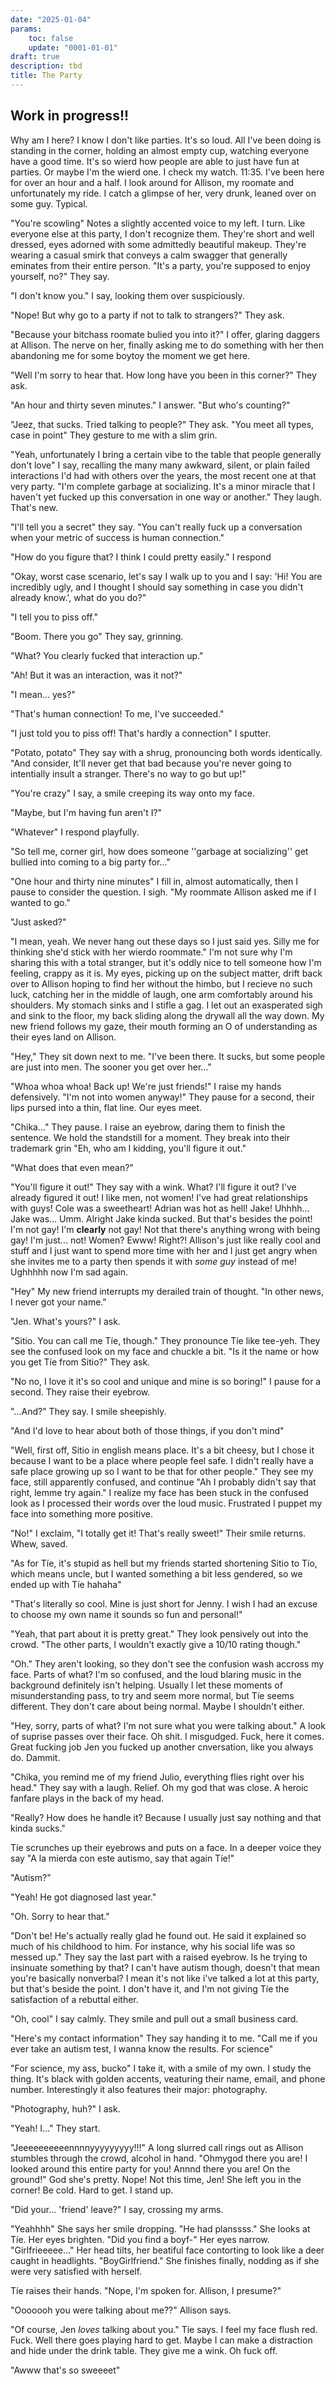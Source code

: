 ```yaml
---
date: "2025-01-04"
params:
    toc: false
    update: "0001-01-01"
draft: true
description: tbd
title: The Party
---
```


## Work in progress!!

Why am I here? I know I don't like parties. It's so loud. All I've been doing is standing in the corner, holding an almost empty cup, watching everyone have a good time. It's so wierd how people are able to just have fun at parties. Or maybe I'm the wierd one. I check my watch. 11:35. I've been here for over an hour and a half. I look around for Allison, my roomate and unfortunately my ride. I catch a glimpse of her, very drunk, leaned over on some guy. Typical. 

"You're scowling" Notes a slightly accented voice to my left. I turn. Like everyone else at this party, I don't recognize them. They're short and well dressed, eyes adorned with some admittedly beautiful makeup. They're wearing a casual smirk that conveys a calm swagger that generally eminates from their entire person. "It's a party, you're supposed to enjoy yourself, no?" They say.

"I don't know you." I say, looking them over suspiciously.

"Nope! But why go to a party if not to talk to strangers?" They ask.

"Because your bitchass roomate bulied you into it?" I offer, glaring daggers at Allison. The nerve on her, finally asking me to do something with her then abandoning me for some boytoy the moment we get here.

"Well I'm sorry to hear that. How long have you been in this corner?" They ask.

"An hour and thirty seven minutes." I answer. "But who's counting?"

"Jeez, that sucks. Tried talking to people?" They ask. "You meet all types, case in point" They gesture to me with a slim grin.

"Yeah, unfortunately I bring a certain vibe to the table that people generally don't love" I say, recalling the many many awkward, silent, or plain failed interactions I'd had with others over the years, the most recent one at that very party. "I'm complete garbage at socializing. It's a minor miracle that I haven't yet fucked up this conversation in one way or another." They laugh. That's new. 

"I'll tell you a secret" they say. "You can't really fuck up a conversation when your metric of success is human connection." 

"How do you figure that? I think I could pretty easily." I respond

"Okay, worst case scenario, let's say I walk up to you and I say: 'Hi! You are incredibly ugly, and I thought I should say something in case you didn't already know.', what do you do?" 

"I tell you to piss off."

"Boom. There you go" They say, grinning.

"What? You clearly fucked that interaction up."

"Ah! But it was an interaction, was it not?"

"I mean... yes?"

"That's human connection! To me, I've succeeded."

"I just told you to piss off! That's hardly a connection" I sputter.

"Potato, potato" They say with a shrug, pronouncing both words identically. "And consider, It'll never get that bad because you're never going to intentially insult a stranger. There's no way to go but up!" 

"You're crazy" I say, a smile creeping its way onto my face.

"Maybe, but I'm having fun aren't I?" 

"Whatever" I respond playfully.

"So tell me, corner girl, how does someone ''garbage at socializing'' get bullied into coming to a big party for..."

"One hour and thirty nine minutes" I fill in, almost automatically, then I pause to consider the question. I sigh. "My roommate Allison asked me if I wanted to go." 

"Just asked?"

"I mean, yeah. We never hang out these days so I just said yes. Silly me for thinking she'd stick with her wierdo roommate." I'm not sure why I'm sharing this with a total stranger, but it's oddly nice to tell someone how I'm feeling, crappy as it is. My eyes, picking up on the subject matter, drift back over to Allison hoping to find her without the himbo, but I recieve no such luck, catching her in the middle of laugh, one arm comfortably around his shoulders. My stomach sinks and I stifle a gag. I let out an exasperated sigh and sink to the floor, my back sliding along the drywall all the way down. My new friend follows my gaze, their mouth forming an O of understanding as their eyes land on Allison. 

"Hey," They sit down next to me. "I've been there. It sucks, but some people are just into men. The sooner you get over her..."

"Whoa whoa whoa! Back up! We're just friends!" I raise my hands defensively. "I'm not into women anyway!" They pause for a second, their lips pursed into a thin, flat line. Our eyes meet. 

"Chika..." They pause. I raise an eyebrow, daring them to finish the sentence. We hold the standstill for a moment. They break into their trademark grin "Eh, who am I kidding, you'll figure it out."

"What does that even mean?" 

"You'll figure it out!" They say with a wink. What? I'll figure it out? I've already figured it out! I like men, not women! I've had great relationships with guys! Cole was a sweetheart! Adrian was hot as hell! Jake! Uhhhh... Jake was... Umm. Alright Jake kinda sucked. But that's besides the point! I'm not gay! I'm **clearly** not gay! Not that there's anything wrong with being gay! I'm just... not! Women? Ewww! Right?! Allison's just like really cool and stuff and I just want to spend more time with her and I just get angry when she invites me to a party then spends it with *some guy* instead of me! Ughhhhh now I'm sad again.

"Hey" My new friend interrupts my derailed train of thought. "In other news, I never got your name." 

"Jen. What's yours?" I ask.

"Sitio. You can call me Tíe, though." They pronounce Tíe like tee-yeh. They see the confused look on my face and chuckle a bit. "Is it the name or how you get Tíe from Sitio?" They ask.

"No no, I love it it's so cool and unique and mine is so boring!" I pause for a second. They raise their eyebrow.

"...And?" They say. I smile sheepishly.

"And I'd love to hear about both of those things, if you don't mind" 

"Well, first off, Sitio in english means place. It's a bit cheesy, but I chose it because I want to be a place where people feel safe. I didn't really have a safe place growing up so I want to be that for other people." They see my face, still apparently confused, and continue "Ah I probably didn't say that right, lemme try again." I realize my face has been stuck in the confused look as I processed their words over the loud music. Frustrated I puppet my face into something more positive.

"No!" I exclaim, "I totally get it! That's really sweet!" Their smile returns. Whew, saved.

"As for Tíe, it's stupid as hell but my friends started shortening Sitio to Tío, which means uncle, but I wanted something a bit less gendered, so we ended up with Tíe hahaha" 

"That's literally so cool. Mine is just short for Jenny. I wish I had an excuse to choose my own name it sounds so fun and personal!"

"Yeah, that part about it is pretty great." They look pensively out into the crowd. "The other parts, I wouldn't exactly give a 10/10 rating though."

"Oh." They aren't looking, so they don't see the confusion wash accross my face. Parts of what? I'm so confused, and the loud blaring music in the background definitely isn't helping. Usually I let these moments of misunderstanding pass, to try and seem more normal, but Tíe seems different. They don't care about being normal. Maybe I shouldn't either. 

"Hey, sorry, parts of what? I'm not sure what you were talking about." A look of suprise passes over their face. Oh shit. I misgudged. Fuck, here it comes. Great fucking job Jen you fucked up another cnversation, like you always do. Dammit.

"Chika, you remind me of my friend Julio, everything flies right over his head." They say with a laugh. Relief. Oh my god that was close. A heroic fanfare plays in the back of my head.

"Really? How does he handle it? Because I usually just say nothing and that kinda sucks."

Tíe scrunches up their eyebrows and puts on a face. In a deeper voice they say "A la mierda con este autismo, say that again Tíe!"

"Autism?"

"Yeah! He got diagnosed last year."

"Oh. Sorry to hear that."

"Don't be! He's actually really glad he found out. He said it explained so much of his childhood to him. For instance, why his social life was so messed up." They say the last part with a raised eyebrow. Is he trying to insinuate something by that? I can't have autism though, doesn't that mean you're basically nonverbal? I mean it's not like i've talked a lot at this party, but that's beside the point. I don't have it, and I'm not giving Tíe the satisfaction of a rebuttal either.

"Oh, cool" I say calmly. They smile and pull out a small business card.

"Here's my contact information" They say handing it to me. "Call me if you ever take an autism test, I wanna know the results. For science"

"For science, my ass, bucko" I take it, with a smile of my own. I study the thing. It's black with golden accents, veaturing their name, email, and phone number. Interestingly it also features their major: photography. 

"Photography, huh?" I ask.

"Yeah! I..." They start.

"Jeeeeeeeeeennnnyyyyyyyyy!!!" A long slurred call rings out as Allison stumbles through the crowd, alcohol in hand. "Ohmygod there you are! I looked around this entire party for you! Annnd there you are! On the ground!" God she's pretty. Nope! Not this time, Jen! She left you in the corner! Be cold. Hard to get. I stand up.

"Did your... 'friend' leave?" I say, crossing my arms.

"Yeahhhh" She says her smile dropping. "He had planssss." She looks at Tíe. Her eyes brighten. "Did you find a boyf-" Her eyes narrow. "Girlfrieeeee..." Her head tilts, her beatiful face contorting to look like a deer caught in headlights. "BoyGirlfriend." She finishes finally, nodding as if she were very satisfied with herself. 

Tíe raises their hands. "Nope, I'm spoken for. Allison, I presume?"

"Ooooooh you were talking about me??" Allison says.

"Of course, Jen *loves* talking about you." Tíe says. I feel my face flush red. Fuck. Well there goes playing hard to get. Maybe I can make a distraction and hide under the drink table. They give me a wink. Oh fuck off.

"Awww that's so sweeeet"


